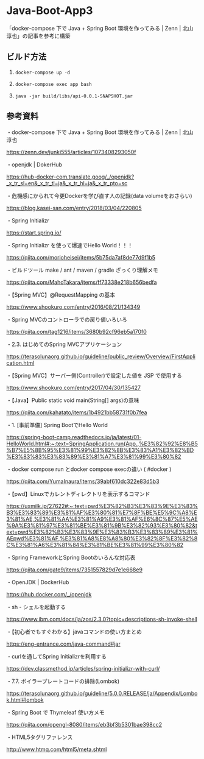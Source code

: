 # Java-Boot-App3
「docker-compose 下で Java + Spring Boot 環境を作ってみる | Zenn | 北山淳也」の記事を参考に構築

## ビルド方法
1. `docker-compose up -d`

2. `docker-compose exec app bash`

3. `java -jar build/libs/api-0.0.1-SNAPSHOT.jar`

## 参考資料
・docker-compose 下で Java + Spring Boot 環境を作ってみる | Zenn | 北山淳也

https://zenn.dev/junki555/articles/1073408293050f

・openjdk | DokerHub

https://hub-docker-com.translate.goog/_/openjdk?_x_tr_sl=en&_x_tr_tl=ja&_x_tr_hl=ja&_x_tr_pto=sc

・危機感にかられて今更Dockerを学び直す人の記録(data volumeをおさらい)

https://blog.kasei-san.com/entry/2018/03/04/220805

・Spring Initializr

https://start.spring.io/

・Spring Initializr を使って爆速でHello World！！！

https://qiita.com/morioheisei/items/5b75da7af8de77d9f1b5

・ビルドツール make / ant / maven / gradle ざっくり理解メモ

https://qiita.com/MahoTakara/items/ff73338e218b656bedfa

・【Spring MVC】@RequestMapping の基本

https://www.shookuro.com/entry/2016/08/21/134349

・Spring MVCのコントローラでの戻り値いろいろ

https://qiita.com/tag1216/items/3680b92cf96eb5a170f0

・2.3. はじめてのSpring MVCアプリケーション

https://terasolunaorg.github.io/guideline/public_review/Overview/FirstApplication.html

・【Spring MVC】サーバー側(Controller)で設定した値を JSP で使用する

https://www.shookuro.com/entry/2017/04/30/135427

・【Java】Public static void main(String[] args)の意味

https://qiita.com/kahatato/items/1b4921bb58731f0b7fea

・1. [事前準備] Spring BootでHello World

https://spring-boot-camp.readthedocs.io/ja/latest/01-HelloWorld.html#:~:text=SpringApplication.run(App.,%E3%82%92%E8%B5%B7%E5%8B%95%E3%81%99%E3%82%8B%E3%83%A1%E3%82%BD%E3%83%83%E3%83%89%E3%81%A7%E3%81%99%E3%80%82

・docker compose run とdocker compose execの違い ( #docker )

https://qiita.com/YumaInaura/items/39abf610dc322e83d5b3

・【pwd】Linuxでカレントディレクトリを表示するコマンド

https://uxmilk.jp/27622#:~:text=pwd%E3%82%B3%E3%83%9E%E3%83%B3%E3%83%89%E3%81%AF%E3%80%81%E7%8F%BE%E5%9C%A8%E3%81%AE,%E3%81%AA%E3%81%A9%E3%81%AF%E6%8C%87%E5%AE%9A%E3%81%97%E3%81%BE%E3%81%9B%E3%82%93%E3%80%82&text=pwd%E3%82%B3%E3%83%9E%E3%83%B3%E3%83%89%E3%81%AEpwd%E3%81%AF,%E3%81%A8%E8%A8%80%E3%82%8F%E3%82%8C%E3%81%A6%E3%81%84%E3%81%BE%E3%81%99%E3%80%82

・Spring FrameworkとSpring Bootのいろんな対応表

https://qiita.com/gate9/items/7351557829d7e1e668e9

・OpenJDK | DockerHub

https://hub.docker.com/_/openjdk

・sh - シェルを起動する

https://www.ibm.com/docs/ja/zos/2.3.0?topic=descriptions-sh-invoke-shell

・【初心者でもすぐわかる】javaコマンドの使い方まとめ

https://eng-entrance.com/java-command#jar

・curlを通してSpring Initializrを利用する

https://dev.classmethod.jp/articles/spring-initializr-with-curl/

・7.7. ボイラープレートコードの排除(Lombok)

https://terasolunaorg.github.io/guideline/5.0.0.RELEASE/ja/Appendix/Lombok.html#lombok

・Spring Boot で Thymeleaf 使い方メモ

https://qiita.com/opengl-8080/items/eb3bf3b5301bae398cc2

・HTML5タグリファレンス

http://www.htmq.com/html5/meta.shtml
